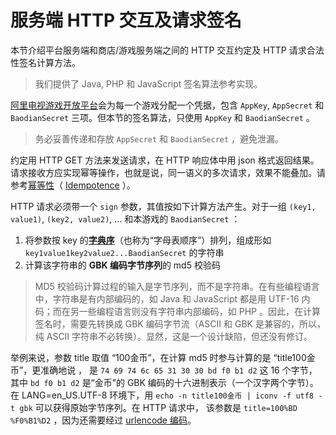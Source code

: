 # 服务端 HTTP 交互及请求签名

本节介绍平台服务端和商店/游戏服务端之间的 HTTP 交互约定及 HTTP 请求合法性签名计算方法。

> 我们提供了 Java, PHP 和 JavaScript 签名算法参考实现。

[阿里电视游戏开放平台](http://open.aliplay.com)会为每一个游戏分配一个凭据，包含 `AppKey`, `AppSecret` 和 `BaodianSecret` 三项。但本节的签名算法，只使用 `AppKey` 和 `BaodianSecret` 。

> 务必妥善传递和存放 `AppSecret` 和 `BaodianSecret` ，避免泄漏。

约定用 HTTP GET 方法来发送请求，在 HTTP 响应体中用 json 格式返回结果。请求接收方应实现幂等操作，也就是说，同一语义的多次请求，效果不能叠加。请参考[幂等性](http://zh.wikipedia.org/wiki/%E5%86%AA%E7%AD%89)（ [Idempotence](http://en.wikipedia.org/wiki/Idempotence) ）。

HTTP 请求必须带一个 `sign` 参数，其值按如下计算方法产生。对于一组 `(key1, value1)`, `(key2, value2)`, ... 和本游戏的 `BaodianSecret` ：

1. 将参数按 key 的[**字典序**](http://en.wikipedia.org/wiki/Alphabetical_order)（也称为“字母表顺序”）排列，组成形如 `key1value1key2value2...BaodianSecret` 的字符串
2. 计算该字符串的 **GBK 编码字节序列**的 md5 校验码
> MD5 校验码计算过程的输入是字节序列，而不是字符串。在有些编程语言中，字符串是有内部编码的，如 Java 和 JavaScript 都是用 UTF-16 内码；而在另一些编程语言则没有字符串内部编码，如 PHP 。因此，在计算签名时，需要先转换成 GBK 编码字节流（ASCII 和 GBK 是兼容的，所以，纯 ASCII 字符串不必转换）。显然，这是一个设计缺陷，但还没有修订。

举例来说，参数 title 取值 “100金币”，在计算 md5 时参与计算的是 “title100金币”，更准确地说 ， 是 `74 69 74 6c 65 31 30 30 bd f0 b1 d2` 这 16 个字节，其中 `bd f0 b1 d2` 是“金币”的 GBK 编码的十六进制表示（一个汉字两个字节）。在 LANG=en_US.UTF-8 环境下，用 `echo -n title100金币 | iconv -f utf8 -t gbk` 可以获得原始字节序列。在 HTTP 请求中， 该参数是 `title=100%BD %F0%B1%D2` ，因为还需要经过 [urlencode 编码](http://www.w3.org/TR/html401/interact/forms.html?spm=0.0.0.0.pX4uQ6#h-17.13.4.1)。


